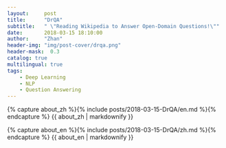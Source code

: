```yaml
---
layout:     post
title:      "DrQA"
subtitle:   " \"Reading Wikipedia to Answer Open-Domain Questions!\""
date:       2018-03-15 18:10:00
author:     "Zhan"
header-img: "img/post-cover/drqa.png"
header-mask:  0.3
catalog: true
multilingual: true
tags:
    - Deep Learning
    - NLP
    - Question Answering
---
```


<!-- Chinese Version -->
<div class="zh post-container">

{% capture about_zh %}{% include posts/2018-03-15-DrQA/en.md %}{% endcapture %}
{{ about_zh | markdownify }}

</div>

<!-- English Version -->
<div class="en post-container">

{% capture about_en %}{% include posts/2018-03-15-DrQA/zh.md %}{% endcapture %}
{{ about_en | markdownify }}

</div>

